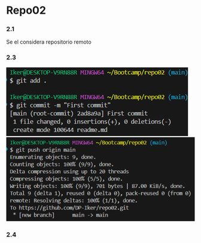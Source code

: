 # Repo02

### 2.1  
Se el considera repositorio remoto  

### 2.3
![img](img/1.PNG)  
![img](img/2.PNG)

### 2.4
